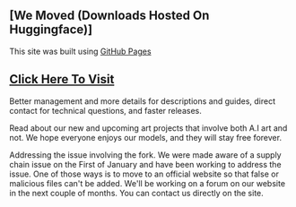 
## [We Moved (Downloads Hosted On Huggingface)]

This site was built using [GitHub Pages](https://pages.github.com/)

## [Click Here To Visit](https://www.cognitionai.org/hdhowtogetstarted)  






Better management and more details for descriptions and guides, direct contact for technical questions, and faster releases. 

Read about our new and upcoming art projects that involve both A.I art and not. We hope everyone enjoys our models, and they will stay free forever.

Addressing the issue involving the fork.
We were made aware of a supply chain issue on the First of January and have been working to address the issue. One of those ways is to move to an official website so that false or malicious files can't be added. We'll be working on a forum on our website in the next couple of months. You can contact us directly on the site.
